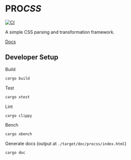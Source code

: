 # <b>PRO</b><i>CSS</i>

[![CI](https://github.com/ProspectiveCo/procss/actions/workflows/ci.yaml/badge.svg)](https://github.com/ProspectiveCo/procss/actions/workflows/ci.yaml)

A simple CSS parsing and transformation framework.

[Docs](https://crates.io/crates/procss)

## Developer Setup

Build

```bash
cargo build
```

Test

```bash
cargo xtest
```

Lint

```bash
cargo clippy
```

Bench

```bash
cargo xbench
```

Generate docs (output at `./target/doc/procss/index.html`)

```bash
cargo doc
```
